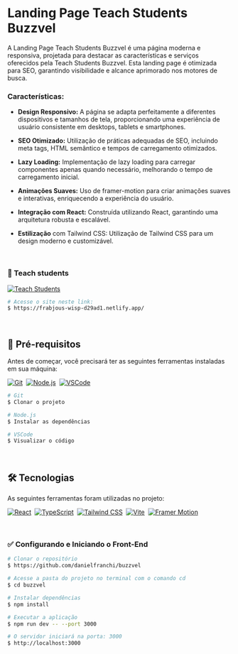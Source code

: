 # Landing Page Teach Students Buzzvel

A Landing Page Teach Students Buzzvel é uma página moderna e responsiva, projetada para destacar as características e serviços oferecidos pela Teach Students Buzzvel. Esta landing page é otimizada para SEO, garantindo visibilidade e alcance aprimorado nos motores de busca.

### Características:

 - **Design Responsivo:** A página se adapta perfeitamente a diferentes dispositivos e tamanhos de tela, proporcionando uma experiência de usuário consistente em desktops, tablets e smartphones.

- **SEO Otimizado:** Utilização de práticas adequadas de SEO, incluindo meta tags, HTML semântico e tempos de carregamento otimizados.

- **Lazy Loading:** Implementação de lazy loading para carregar componentes apenas quando necessário, melhorando o tempo de carregamento inicial.

- **Animações Suaves:** Uso de framer-motion para criar animações suaves e interativas, enriquecendo a experiência do usuário.

- **Integração com React:** Construída utilizando React, garantindo uma arquitetura robusta e escalável.

- **Estilização** com Tailwind CSS: Utilização de Tailwind CSS para um design moderno e customizável.

<br />

### 🚀 Teach students

[![Teach Students](https://img.shields.io/badge/Teach_Students-Website-2bce3a?style=for-the-badge&logo=steam)](https://stellular-sprite-cd6b8e.netlify.app/)

```bash
# Acesse o site neste link:
$ https://frabjous-wisp-d29ad1.netlify.app/
```

<br />

## :wrench: Pré-requisitos

Antes de começar, você precisará ter as seguintes ferramentas instaladas em sua máquina:

[![Git](https://img.shields.io/badge/Git-Link-2bce3a?style=for-the-badge&logo=git)](https://git-scm.com/)&nbsp; [![Node.js](https://img.shields.io/badge/Node.js-Link-2bce3a?style=for-the-badge&logo=node.js)](https://nodejs.org/en/)&nbsp; [![VSCode](https://img.shields.io/badge/VSCode-Link-2bce3a?style=for-the-badge&logo=visual-studio-code)](https://code.visualstudio.com/)

```bash
# Git
$ Clonar o projeto

# Node.js
$ Instalar as dependências

# VSCode
$ Visualizar o código
```
<br />

## 🛠 Tecnologias

As seguintes ferramentas foram utilizadas no projeto:

[![React](https://img.shields.io/badge/React-Link-2bce3a?style=for-the-badge&logo=react)](https://pt-br.reactjs.org/)&nbsp; [![TypeScript](https://img.shields.io/badge/TypeScript-Link-2bce3a?style=for-the-badge&logo=typescript)](https://www.typescriptlang.org/)&nbsp; [![Tailwind CSS](https://img.shields.io/badge/Tailwind_CSS-Link-2bce3a?style=for-the-badge&logo=tailwind-css)](https://tailwindcss.com/)&nbsp; [![Vite](https://img.shields.io/badge/Vite-Link-2bce3a?style=for-the-badge&logo=vite)](https://vitejs.dev/)&nbsp; [![Framer Motion](https://img.shields.io/badge/Framer_Motion-Link-2bce3a?style=for-the-badge&logo=framer)](https://www.framer.com/motion/)



<br />

### :white_check_mark: Configurando e Iniciando o Front-End

```bash
# Clonar o repositório
$ https://github.com/danielfranchi/buzzvel

# Acesse a pasta do projeto no terminal com o comando cd
$ cd buzzvel

# Instalar dependências
$ npm install

# Executar a aplicação
$ npm run dev -- --port 3000

# O servidor iniciará na porta: 3000
$ http://localhost:3000
```
